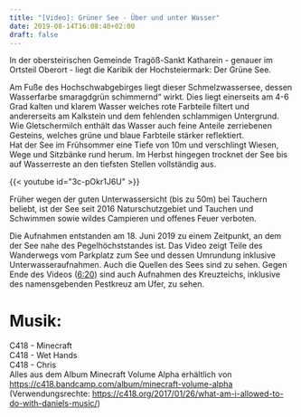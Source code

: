 ```yaml
---
title: "[Video]: Grüner See - Über und unter Wasser"
date: 2019-08-14T16:08:40+02:00
draft: false
---
```


In der obersteirischen Gemeinde Tragöß-Sankt Katharein - genauer im Ortsteil Oberort - liegt die Karibik der Hochsteiermark: Der Grüne See.

Am Fuße des Hochschwabgebirges liegt dieser Schmelzwassersee, dessen Wasserfarbe smaragdgrün schimmernd“ wirkt. Dies liegt einerseits am 4-6 Grad kalten und klarem Wasser welches rote Farbteile filtert und andererseits am Kalkstein und dem fehlenden schlammigen Untergrund. Wie Gletschermilch enthält das Wasser auch feine Anteile zerriebenen Gesteins, welches grüne und blaue Farbteile stärker reflektiert.   
Hat der See im Frühsommer eine Tiefe von 10m und verschlingt Wiesen, Wege und Sitzbänke rund herum. Im Herbst hingegen trocknet der See bis auf Wasserreste an den tiefsten Stellen vollständig aus.

<!-- more -->

{{< youtube id="3c-pOkr1J6U" >}}

Früher wegen der guten Unterwassersicht (bis zu 50m) bei Tauchern beliebt, ist der See seit 2016 Naturschutzgebiet und Tauchen und Schwimmen sowie wildes Campieren und offenes Feuer verboten.

Die Aufnahmen entstanden am 18. Juni 2019 zu einem Zeitpunkt, an dem der See nahe des Pegelhöchststandes ist. Das Video zeigt Teile des Wanderwegs vom Parkplatz zum See und dessen Umrundung inklusive Unterwasseraufnahmen. Auch die Quellen des Sees sind zu sehen. Gegen Ende des Videos (<a href="https://www.youtube.com/watch?v=3c-pOkr1J6U&t=380s">6:20</a>) sind auch Aufnahmen des Kreuzteichs, inklusive des namensgebenden Pestkreuz am Ufer, zu sehen.

# Musik:
C418 - Minecraft  
C418 - Wet Hands  
C418 - Chris  
Alles aus dem Album Minecraft Volume Alpha erhältlich von <https://c418.bandcamp.com/album/minecraft-volume-alpha> (Verwendungsrechte: <https://c418.org/2017/01/26/what-am-i-allowed-to-do-with-daniels-music/>)